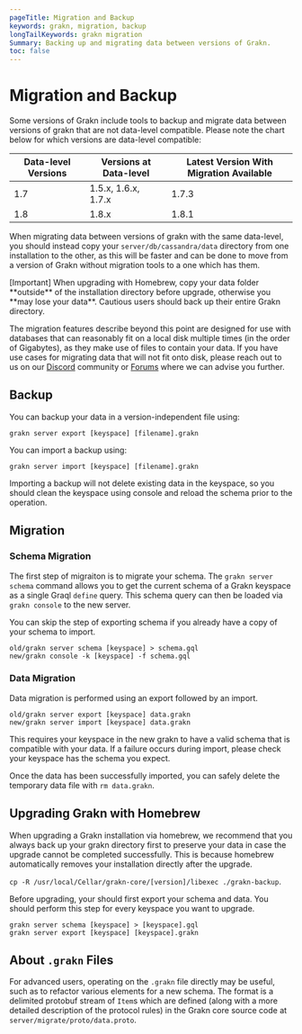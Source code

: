 ```yaml
---
pageTitle: Migration and Backup
keywords: grakn, migration, backup
longTailKeywords: grakn migration
Summary: Backing up and migrating data between versions of Grakn.
toc: false
---
```


# Migration and Backup

Some versions of Grakn include tools to backup and migrate data between versions of grakn that are not data-level compatible. Please note the chart below for which versions are data-level compatible:

| Data-level Versions | Versions at Data-level | Latest Version With Migration Available |
| ------------------- | ---------------------- | --------------------------------------- |
| 1.7                 | 1.5.x, 1.6.x, 1.7.x    | 1.7.3                                   |
| 1.8                 | 1.8.x                  | 1.8.1                                   |

When migrating data between versions of grakn with the same data-level, you should instead copy your `server/db/cassandra/data` directory from one installation to the other, as this will be faster and can be done to move from a version of Grakn without migration tools to a one which has them.

<div class="note">
[Important]
When upgrading with Homebrew, copy your data folder **outside** of the installation directory before upgrade, otherwise you **may lose your data**. Cautious users should back up their entire Grakn directory.
</div>

The migration features describe beyond this point are designed for use with databases that can reasonably fit on a local disk multiple times (in the order of Gigabytes), as they make use of files to contain your data. If you have use cases for migrating data that will not fit onto disk, please reach out to us on our [Discord](https://discord.com/invite/graknlabs) community or [Forums](https://discuss.grakn.ai/) where we can advise you further.

## Backup

You can backup your data in a version-independent file using:

```
grakn server export [keyspace] [filename].grakn
```

You can import a backup using:

```
grakn server import [keyspace] [filename].grakn
```

Importing a backup will not delete existing data in the keyspace, so you should clean the keyspace using console and reload the schema prior to the operation.

## Migration

### Schema Migration

The first step of migraiton is to migrate your schema. The  `grakn server schema` command allows you to get the current schema of a Grakn keyspace as a single Graql `define` query. This schema query can then be loaded via `grakn console` to the new server.

You can skip the step of exporting schema if you already have a copy of your schema to import.

```
old/grakn server schema [keyspace] > schema.gql
new/grakn console -k [keyspace] -f schema.gql
```

### Data Migration

Data migration is performed using an export followed by an import.

```
old/grakn server export [keyspace] data.grakn
new/grakn server import [keyspace] data.grakn
```

This requires your keyspace in the new grakn to have a valid schema that is compatible with your data. If a failure occurs during import, please check your keyspace has the schema you expect.

Once the data has been successfully imported, you can safely delete the temporary data file with `rm data.grakn`.

## Upgrading Grakn with Homebrew

When upgrading a Grakn installation via homebrew, we recommend that you always back up your grakn directory first to preserve your data in case the upgrade cannot be completed successfully. This is because homebrew automatically removes your installation directly after the upgrade.

`cp -R /usr/local/Cellar/grakn-core/[version]/libexec ./grakn-backup`.

Before upgrading, your should first export your schema and data. You should perform this step for every keyspace you want to upgrade.

```
grakn server schema [keyspace] > [keyspace].gql
grakn server export [keyspace] [keyspace].grakn
```

## About `.grakn` Files

For advanced users, operating on the `.grakn` file directly may be useful, such as to refactor various elements for a new schema. The format is a delimited protobuf stream of `Item`s which are defined (along with a more detailed description of the protocol rules) in the Grakn core source code at `server/migrate/proto/data.proto`.
